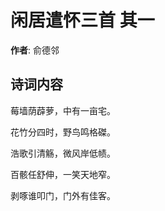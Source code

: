# 闲居遣怀三首  其一

**作者**: 俞德邻

## 诗词内容

莓墙荫薜萝，中有一亩宅。

花竹分四时，野鸟鸣格磔。

浩歌引清觞，微风岸低帻。

百骸任舒伸，一笑天地窄。

剥啄谁叩门，门外有佳客。

